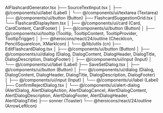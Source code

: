 AIFlashcardGenerator.tsx
├── SourceTextInput.tsx
│   ├── @/components/ui/label (Label)
│   └── @/components/ui/textarea (Textarea)
├── @/components/ui/button (Button)
├── FlashcardSuggestionGrid.tsx
│   └── FlashcardDisplayItem.tsx
│       ├── @/components/ui/card (Card, CardContent, CardFooter)
│       ├── @/components/ui/button (Button)
│       ├── @/components/ui/tooltip (Tooltip, TooltipContent, TooltipProvider, TooltipTrigger)
│       ├── @heroicons/react/24/outline (CheckIcon, PencilSquareIcon, XMarkIcon)
│       └── @/lib/utils (cn)
├── EditFlashcardDialog.tsx
│   ├── @/components/ui/button (Button)
│   ├── @/components/ui/dialog (Dialog, DialogContent, DialogHeader, DialogTitle, DialogDescription, DialogFooter)
│   ├── @/components/ui/input (Input)
│   └── @/components/ui/label (Label)
├── SaveSetDialog.tsx
│   ├── @/components/ui/button (Button)
│   ├── @/components/ui/dialog (Dialog, DialogContent, DialogHeader, DialogTitle, DialogDescription, DialogFooter)
│   ├── @/components/ui/input (Input)
│   └── @/components/ui/label (Label)
├── ConfirmRejectDialog.tsx
│   └── @/components/ui/alert-dialog (AlertDialog, AlertDialogAction, AlertDialogCancel, AlertDialogContent, AlertDialogDescription, AlertDialogFooter, AlertDialogHeader, AlertDialogTitle)
├── sonner (Toaster)
└── @heroicons/react/24/outline (ArrowLeftIcon)